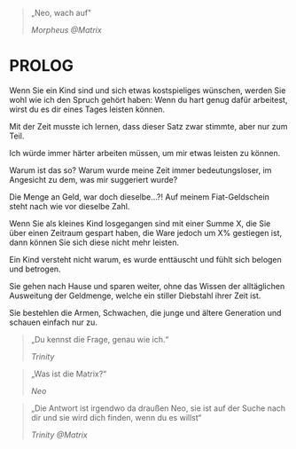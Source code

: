 > „Neo, wach auf"
> 
> *Morpheus @Matrix*

# PROLOG

Wenn Sie ein Kind sind und sich etwas kostspieliges wünschen, werden Sie wohl wie ich den Spruch gehört haben: Wenn du hart genug dafür arbeitest, wirst du es dir eines Tages leisten können.

Mit der Zeit musste ich lernen, dass dieser Satz zwar
stimmte, aber nur zum Teil.

Ich würde immer härter arbeiten müssen, um mir
etwas leisten zu können.

Warum ist das so? Warum wurde meine Zeit immer bedeutungsloser, im Angesicht zu dem, was mir suggeriert wurde?

Die Menge an Geld, war doch dieselbe…?! Auf meinem Fiat-Geldschein steht nach wie vor dieselbe Zahl.

Wenn Sie als kleines Kind losgegangen sind mit
einer Summe X, die Sie über einen Zeitraum gespart
haben, die Ware jedoch um X% gestiegen ist, dann können Sie sich diese nicht mehr leisten.

Ein Kind versteht nicht warum, es wurde enttäuscht und fühlt sich belogen und betrogen.

Sie gehen nach Hause und sparen weiter, ohne das Wissen der alltäglichen Ausweitung der Geldmenge, welche ein stiller Diebstahl ihrer Zeit ist.

Sie bestehlen die Armen, Schwachen, die junge und ältere Generation und schauen einfach nur zu.

> „Du kennst die Frage, genau wie ich.“
> 
> *Trinity*


> „Was ist die Matrix?“
> 
> *Neo*



> „Die Antwort ist irgendwo da draußen Neo, sie ist auf der Suche nach dir und sie wird dich finden, wenn du es willst“
> 
> *Trinity @Matrix*
